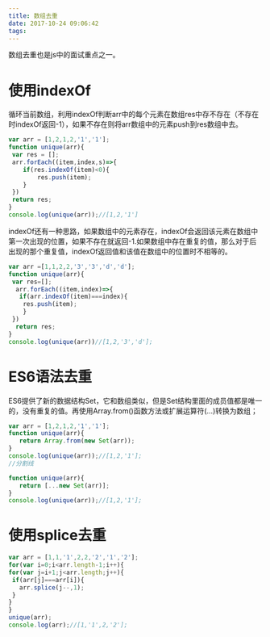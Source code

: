 ```yaml
---
title: 数组去重
date: 2017-10-24 09:06:42
tags: 
---
```

数组去重也是js中的面试重点之一。
<!--more-->
# 使用indexOf
循环当前数组，利用indexOf判断arr中的每个元素在数组res中存不存在（不存在时indexOf返回-1），如果不存在则将arr数组中的元素push到res数组中去。
```javascript
var arr = [1,2,1,2,'1','1'];
function unique(arr){
 var res = [];
 arr.forEach((item,index,s)=>{
	if(res.indexOf(item)<0){
		res.push(item);
	}
 })
 return res;
}
console.log(unique(arr));//[1,2,'1']
```

indexOf还有一种思路，如果数组中的元素存在，indexOf会返回该元素在数组中第一次出现的位置，如果不存在就返回-1.如果数组中存在重复的值，那么对于后出现的那个重复值，indexOf返回值和该值在数组中的位置时不相等的。
```javascript
var arr =[1,1,2,2,'3','3','d','d'];
function unique(arr){
 var res=[];
  arr.forEach((item,index)=>{
   if(arr.indexOf(item)===index){
    res.push(item);
	}
 })
  return res;
}
console.log(unique(arr))//[1,2,'3','d'];
```
 # ES6语法去重
 ES6提供了新的数据结构Set，它和数组类似，但是Set结构里面的成员值都是唯一的，没有重复的值。再使用Array.from()函数方法或扩展运算符(...)转换为数组；
 ```javascript
 var arr = [1,2,1,2,'1','1'];
function unique(arr){
	return Array.from(new Set(arr));
 }
 console.log(unique(arr));//[1,2,'1'];
 //分割线

function unique(arr){
	return [...new Set(arr)];
 }
 console.log(unique(arr));//[1,2,'1'];
 
 ```
 
 # 使用splice去重
 ```javascript
var arr = [1,1,'1',2,2,'2','1','2'];
for(var i=0;i<arr.length-1;i++){
 for(var j=i+1;j<arr.length;j++){
  if(arr[j]===arr[i]){
	arr.splice(j--,1);
  }
 }
}
unique(arr);
console.log(arr);//[1,'1',2,'2'];
 ```
 
